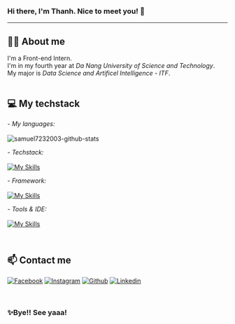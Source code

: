 ### Hi there, I'm Thanh. Nice to meet you! 👋
---

**🙆‍♂️ About me** 
---
I'm a Front-end Intern. <br>
I'm in my fourth year at *Da Nang University of Science and Technology*. <br>
My major is *Data Science and Artificel Intelligence - ITF*.
<br> <br>

**💻 My techstack**
---
*- My languages:* <br><br>
<img src="https://github-readme-stats.vercel.app/api/top-langs?username=samuel7232003&show_icons=true&locale=en&layout=compact&line_height=20&title_color=f69673" alt="samuel7232003-github-stats" />

*- Techstack:* <br><br>
[![My Skills](https://skillicons.dev/icons?i=html,css,dotnet,java,js,ts&theme=light)](https://skillicons.dev)

*- Framework:* <br><br>
[![My Skills](https://skillicons.dev/icons?i=react,redux,tailwind&theme=light)](https://skillicons.dev)

*- Tools & IDE:* <br><br>
[![My Skills](https://skillicons.dev/icons?i=vscode,figma,github,idea,notion,androidstudio&theme=light)](https://skillicons.dev)

<br>

**📫 Contact me**
---
<p align="left">
  <a href="https://www.facebook.com/thanhchaomoinguoi/"><img src="https://img.shields.io/badge/Facebook--_.svg?style=social&logo=facebook" alt="Facebook"></a>
  <a href="https://www.instagram.com/lv.thank/"><img src="https://img.shields.io/badge/Instagram--_.svg?style=social&logo=instagram" alt="Instagram"></a>
  <a href="https://github.com/samuel7232003"><img src="https://img.shields.io/badge/Github--_.svg?style=social&logo=github" alt="Github"></a>
  <a href="https://www.linkedin.com/in/thanh-le-9137a224b/"><img src="https://img.shields.io/badge/Linkedin--_.svg?style=social&logo=linkedin" alt="Linkedin"></a>
</p>
<br>

### ✨Bye!! See yaaa!
